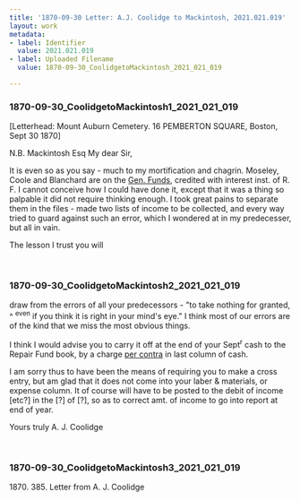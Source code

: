 ```yaml
---
title: '1870-09-30 Letter: A.J. Coolidge to Mackintosh, 2021.021.019'
layout: work
metadata:
- label: Identifier
  value: 2021.021.019
- label: Uploaded Filename
  value: 1870-09-30_CoolidgetoMackintosh_2021_021_019

---
```

<div class="pages">
<div id="page-1816959">
<h3><a name="page-1816959">1870-09-30_CoolidgetoMackintosh1_2021_021_019</a></h3>
<div class="page-content">
<p>[Letterhead: Mount Auburn Cemetery.<span class='line-break'> </span>16 PEMBERTON SQUARE,<span class='line-break'> </span>Boston, Sept 30 1870]</p>
<p>N.B. Mackintosh Esq<span class='line-break'> </span>My dear Sir,</p>
<p>It is even so as you<span class='line-break'> </span>say - much to my mortification and<span class='line-break'> </span>chagrin. Moseley, Coole and<span class='line-break'> </span>Blanchard are on the <u>Gen. Funds</u>,<span class='line-break'> </span>credited with interest inst. of R. F.<span class='line-break'> </span>I cannot conceive how I could<span class='line-break'> </span>have done it, except that it<span class='line-break'> </span>was a thing so palpable it did<span class='line-break'> </span>not require thinking enough. I<span class='line-break'> </span>took great pains to separate them<span class='line-break'> </span>in the files - made two lists of<span class='line-break'> </span>income to be collected, and every<span class='line-break'> </span>way tried to guard against<span class='line-break'> </span>such an error, which I wondered<span class='line-break'> </span>at in my predecesser,<span class='line-break'> </span>but all in vain.</p>
<p>The lesson I trust you will</p>
</div>
</div>
<br />
<div id="page-1816960">
<h3><a name="page-1816960">1870-09-30_CoolidgetoMackintosh2_2021_021_019</a></h3>
<div class="page-content">
<p>draw from the errors of all your<span class='line-break'> </span>predecessors - "to take nothing for<span class='line-break'> </span>granted, ^ <sup>even</sup> if you think it is right<span class='line-break'> </span>in your mind's eye." I think most<span class='line-break'> </span>of our errors are of the kind that<span class='line-break'> </span>we miss the most obvious things.</p>
<p>I think I would advise you<span class='line-break'> </span>to carry it off at the end of your<span class='line-break'> </span>Sept<sup>r</sup> cash to the Repair Fund<span class='line-break'> </span>book, by a charge <u>per contra</u> in<span class='line-break'> </span>last column of cash.</p>
<p>I am sorry thus to have been<span class='line-break'> </span>the means of requiring you to<span class='line-break'> </span>make a cross entry, but am<span class='line-break'> </span>glad that it does not come<span class='line-break'> </span>into your laber &amp; materials, or expense<span class='line-break'> </span>column. It of course will have to<span class='line-break'> </span>be posted to the debit of income<span class='line-break'> </span>[etc?] in the [?] of [?], so<span class='line-break'> </span>as to correct amt. of income<span class='line-break'> </span>to go into report at end of year.</p>
<p>Yours truly<span class='line-break'> </span>A. J. Coolidge</p>
</div>
</div>
<br />
<div id="page-1816961">
<h3><a name="page-1816961">1870-09-30_CoolidgetoMackintosh3_2021_021_019</a></h3>
<div class="page-content">
<p>1870.<span class='line-break'> </span>385.<span class='line-break'> </span>Letter from A. J. Coolidge</p>
</div>
</div>
<br />
</div>
